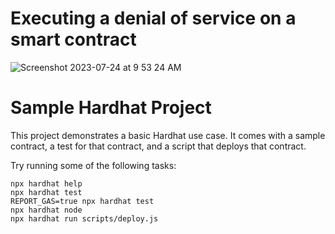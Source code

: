 # Executing a denial of service on a smart contract

![Screenshot 2023-07-24 at 9 53 24 AM](https://github.com/dclsamples/denial-of-service/assets/1455542/87afc1b7-80d2-41f2-80eb-9bcf9a361e29)


# Sample Hardhat Project

This project demonstrates a basic Hardhat use case. It comes with a sample contract, a test for that contract, and a script that deploys that contract.

Try running some of the following tasks:

```shell
npx hardhat help
npx hardhat test
REPORT_GAS=true npx hardhat test
npx hardhat node
npx hardhat run scripts/deploy.js
```
